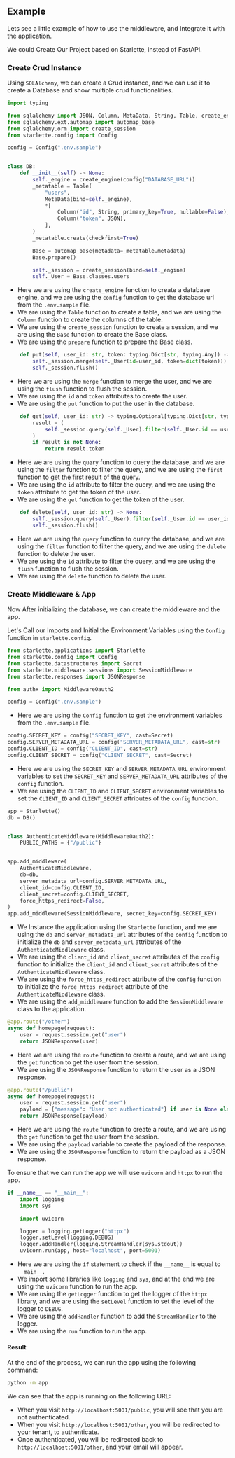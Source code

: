 ## Example

Lets see a little example of how to use the middleware, and Integrate it with the application.

We could Create Our Project based on Starlette, instead of FastAPI.

### Create Crud Instance

Using `SQLAlchemy`, we can create a Crud instance, and we can use it to create a Database and show multiple crud functionalities.

```py
import typing

from sqlalchemy import JSON, Column, MetaData, String, Table, create_engine
from sqlalchemy.ext.automap import automap_base
from sqlalchemy.orm import create_session
from starlette.config import Config

config = Config(".env.sample")


class DB:
    def __init__(self) -> None:
        self._engine = create_engine(config("DATABASE_URL"))
        _metatable = Table(
            "users",
            MetaData(bind=self._engine),
            *[
                Column("id", String, primary_key=True, nullable=False),
                Column("token", JSON),
            ],
        )
        _metatable.create(checkfirst=True)

        Base = automap_base(metadata=_metatable.metadata)
        Base.prepare()

        self._session = create_session(bind=self._engine)
        self._User = Base.classes.users
```

- Here we are using the `create_engine` function to create a database engine, and we are using the `config` function to get the database url from the `.env.sample` file.
- We are using the `Table` function to create a table, and we are using the `Column` function to create the columns of the table.
- We are using the `create_session` function to create a session, and we are using the `Base` function to create the Base class.
- We are using the `prepare` function to prepare the Base class.

```py
    def put(self, user_id: str, token: typing.Dict[str, typing.Any]) -> None:
        self._session.merge(self._User(id=user_id, token=dict(token)))
        self._session.flush()
```

- Here we are using the `merge` function to merge the user, and we are using the `flush` function to flush the session.
- We are using the `id` and `token` attributes to create the user.
- We are using the `put` function to put the user in the database.

```py
    def get(self, user_id: str) -> typing.Optional[typing.Dict[str, typing.Any]]:
        result = (
            self._session.query(self._User).filter(self._User.id == user_id).first()
        )
        if result is not None:
            return result.token
```

- Here we are using the `query` function to query the database, and we are using the `filter` function to filter the query, and we are using the `first` function to get the first result of the query.
- We are using the `id` attribute to filter the query, and we are using the `token` attribute to get the token of the user.
- We are using the `get` function to get the token of the user.

```py
    def delete(self, user_id: str) -> None:
        self._session.query(self._User).filter(self._User.id == user_id).delete()
        self._session.flush()
```

- Here we are using the `query` function to query the database, and we are using the `filter` function to filter the query, and we are using the `delete` function to delete the user.
- We are using the `id` attribute to filter the query, and we are using the `flush` function to flush the session.
- We are using the `delete` function to delete the user.

### Create Middleware & App

Now After initializing the database, we can create the middleware and the app.

Let's Call our Imports and Initial the Environment Variables using the `Config` function in `starlette.config`.

```py
from starlette.applications import Starlette
from starlette.config import Config
from starlette.datastructures import Secret
from starlette.middleware.sessions import SessionMiddleware
from starlette.responses import JSONResponse

from authx import MiddlewareOauth2

config = Config(".env.sample")
```

- Here we are using the `Config` function to get the environment variables from the `.env.sample` file.

```py
config.SECRET_KEY = config("SECRET_KEY", cast=Secret)
config.SERVER_METADATA_URL = config("SERVER_METADATA_URL", cast=str)
config.CLIENT_ID = config("CLIENT_ID", cast=str)
config.CLIENT_SECRET = config("CLIENT_SECRET", cast=Secret)
```

- Here we are using the `SECRET_KEY` and `SERVER_METADATA_URL` environment variables to set the `SECRET_KEY` and `SERVER_METADATA_URL` attributes of the `config` function.
- We are using the `CLIENT_ID` and `CLIENT_SECRET` environment variables to set the `CLIENT_ID` and `CLIENT_SECRET` attributes of the `config` function.

```py
app = Starlette()
db = DB()


class AuthenticateMiddleware(MiddlewareOauth2):
    PUBLIC_PATHS = {"/public"}


app.add_middleware(
    AuthenticateMiddleware,
    db=db,
    server_metadata_url=config.SERVER_METADATA_URL,
    client_id=config.CLIENT_ID,
    client_secret=config.CLIENT_SECRET,
    force_https_redirect=False,
)
app.add_middleware(SessionMiddleware, secret_key=config.SECRET_KEY)
```

- We Instance the application using the `Starlette` function, and we are using the `db` and `server_metadata_url` attributes of the `config` function to initialize the `db` and `server_metadata_url` attributes of the `AuthenticateMiddleware` class.
- We are using the `client_id` and `client_secret` attributes of the `config` function to initialize the `client_id` and `client_secret` attributes of the `AuthenticateMiddleware` class.
- We are using the `force_https_redirect` attribute of the `config` function to initialize the `force_https_redirect` attribute of the `AuthenticateMiddleware` class.
- We are using the `add_middleware` function to add the `SessionMiddleware` class to the application.

```py
@app.route("/other")
async def homepage(request):
    user = request.session.get("user")
    return JSONResponse(user)
```

- Here we are using the `route` function to create a route, and we are using the `get` function to get the user from the session.
- We are using the `JSONResponse` function to return the user as a JSON response.

```py
@app.route("/public")
async def homepage(request):
    user = request.session.get("user")
    payload = {"message": "User not authenticated"} if user is None else user
    return JSONResponse(payload)
```

- Here we are using the `route` function to create a route, and we are using the `get` function to get the user from the session.
- We are using the `payload` variable to create the payload of the response.
- We are using the `JSONResponse` function to return the payload as a JSON response.

To ensure that we can run the app we will use `uvicorn` and `httpx` to run the app.

```py
if __name__ == "__main__":
    import logging
    import sys

    import uvicorn

    logger = logging.getLogger("httpx")
    logger.setLevel(logging.DEBUG)
    logger.addHandler(logging.StreamHandler(sys.stdout))
    uvicorn.run(app, host="localhost", port=5001)
```

- Here we are using the `if` statement to check if the `__name__` is equal to `__main__`.
- We import some libraries like `logging` and `sys`, and at the end we are using the `uvicorn` function to run the app.
- We are using the `getLogger` function to get the logger of the `httpx` library, and we are using the `setLevel` function to set the level of the logger to `DEBUG`.
- We are using the `addHandler` function to add the `StreamHandler` to the logger.
- We are using the `run` function to run the app.

#### Result

At the end of the process, we can run the app using the following command:

```sh
python -m app
```

We can see that the app is running on the following URL:

- When you visit `http://localhost:5001/public`, you will see that you are not authenticated.
- When you visit `http://localhost:5001/other`, you will be redirected to your tenant, to authenticate.
- Once authenticated, you will be redirected back to `http://localhost:5001/other`, and your email will appear.
